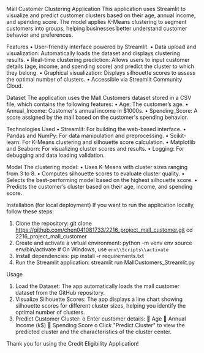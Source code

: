 Mall Customer Clustering Application
This application uses Streamlit to visualize and predict customer clusters based on their age, annual income, and spending score. The model applies K-Means clustering to segment customers into groups, helping businesses better understand customer behavior and preferences.

Features
•	User-friendly interface powered by Streamlit.
•	Data upload and visualization: Automatically loads the dataset and displays clustering results.
•	Real-time clustering prediction: Allows users to input customer details (age, income, and spending score) and predict the cluster to which they belong.
•	Graphical visualization: Displays silhouette scores to assess the optimal number of clusters.
•	Accessible via Streamlit Community Cloud.

Dataset
The application uses the Mall Customers dataset stored in a CSV file, which contains the following features:
•	Age: The customer’s age.
•	Annual_Income: Customer's annual income in $1000s.
•	Spending_Score: A score assigned by the mall based on the customer's spending behavior.

Technologies Used
•	Streamlit: For building the web-based interface.
•	Pandas and NumPy: For data manipulation and preprocessing.
•	Scikit-learn: For K-Means clustering and silhouette score calculation.
•	Matplotlib and Seaborn: For visualizing cluster scores and results.
•	Logging: For debugging and data loading validation.

Model
The clustering model:
•	Uses K-Means with cluster sizes ranging from 3 to 8.
•	Computes silhouette scores to evaluate cluster quality.
•	Selects the best-performing model based on the highest silhouette score.
•	Predicts the customer’s cluster based on their age, income, and spending score.

Installation (for local deployment)
If you want to run the application locally, follow these steps:
1.	Clone the repository:
git clone https://github.com/chen041081733/2216_project_mall_customer.git
cd 2216_project_mall_customer
2.	Create and activate a virtual environment:
python -m venv env
source env/bin/activate  # On Windows, use `env\\Scripts\\activate`
3.	Install dependencies:
pip install -r requirements.txt
4.	Run the Streamlit application:
streamlit run MallCustomers_Streamlit.py

Usage
1.	Load the Dataset:
The app automatically loads the mall customer dataset from the GitHub repository.
2.	Visualize Silhouette Scores:
The app displays a line chart showing silhouette scores for different cluster sizes, helping you identify the optimal number of clusters.
3.	Predict Customer Cluster:
o	Enter customer details:
	Age
	Annual Income (k$)
	Spending Score
o	Click "Predict Cluster" to view the predicted cluster and the characteristics of the cluster center.

Thank you for using the Credit Eligibility Application!  

